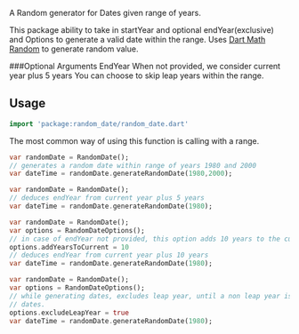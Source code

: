  A Random generator for Dates given range of years.
 
 This package ability to take in startYear and optional endYear(exclusive) and Options to generate a valid date within
 the range. Uses [Dart Math Random][] to generate random value.
 
  [Dart Math Random]: https://api.dart.dev/stable/2.8.4/dart-math/Random-class.html
 
 ###Optional Arguments
 EndYear When not provided, we consider current year plus 5 years
 You can choose to skip leap years within the range. 
 
 ## Usage
 
 
 ```dart
 import 'package:random_date/random_date.dart'
 ```
 
 The most common way of using this function is calling with a range.
 
 ```dart
 var randomDate = RandomDate();
// generates a random date within range of years 1980 and 2000
 var dateTime = randomDate.generateRandomDate(1980,2000);
 ```

 ```dart
 var randomDate = RandomDate();
// deduces endYear from current year plus 5 years
 var dateTime = randomDate.generateRandomDate(1980);
 ```

 ```dart
 var randomDate = RandomDate();
 var options = RandomDateOptions();
 // in case of endYear not provided, this option adds 10 years to the current year
 options.addYearsToCurrent = 10
// deduces endYear from current year plus 10 years
 var dateTime = randomDate.generateRandomDate(1980);
 ```

 ```dart
 var randomDate = RandomDate();
 var options = RandomDateOptions();
 // while generating dates, excludes leap year, until a non leap year is found, we keep generating
// dates.
 options.excludeLeapYear = true
 var dateTime = randomDate.generateRandomDate(1980);
 ```
